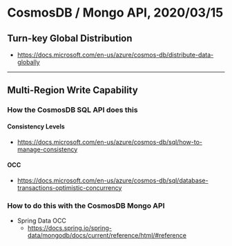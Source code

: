 # CosmosDB / Mongo API, 2020/03/15

## Turn-key Global Distribution

- https://docs.microsoft.com/en-us/azure/cosmos-db/distribute-data-globally

---

## Multi-Region Write Capability

### How the CosmosDB SQL API does this

#### Consistency Levels

- https://docs.microsoft.com/en-us/azure/cosmos-db/sql/how-to-manage-consistency

#### OCC

- https://docs.microsoft.com/en-us/azure/cosmos-db/sql/database-transactions-optimistic-concurrency

### How to do this with the CosmosDB Mongo API

- Spring Data OCC
  - https://docs.spring.io/spring-data/mongodb/docs/current/reference/html/#reference
